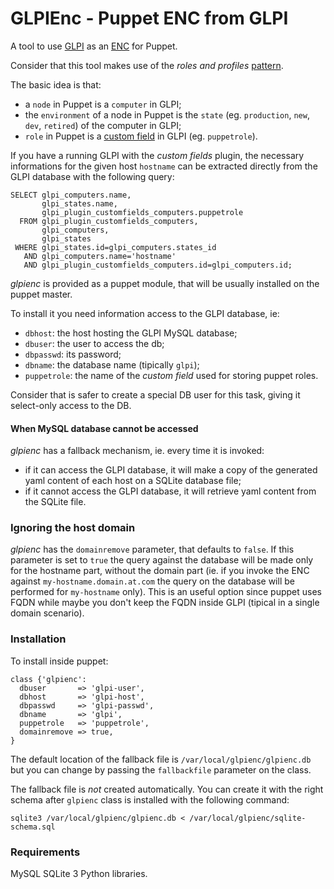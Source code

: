 # GLPIEnc - Puppet ENC from GLPI

A tool to use [GLPI](http://www.glpi-project.org/spip.php?lang=en) as an [ENC](https://docs.puppetlabs.com/guides/external_nodes.html) for Puppet.

Consider that this tool makes use of the *roles and profiles* [pattern](http://www.craigdunn.org/2012/05/239/).

The basic idea is that:
 
 - a `node` in Puppet is a `computer` in GLPI;
 - the `environment` of a node in Puppet is the `state` (eg. `production`, `new`, `dev`, `retired`) of the computer in GLPI;
 - `role` in Puppet is a [custom field](http://www.glpi-project.org/wiki/doku.php?id=en:plugins:customfields_use) in GLPI (eg. `puppetrole`).

If you have a running GLPI with the *custom fields* plugin,
the necessary informations for the given host `hostname` can be extracted directly from the GLPI database with the following query:

    SELECT glpi_computers.name,
           glpi_states.name,
           glpi_plugin_customfields_computers.puppetrole 
      FROM glpi_plugin_customfields_computers,
           glpi_computers,
           glpi_states
     WHERE glpi_states.id=glpi_computers.states_id
       AND glpi_computers.name='hostname'
       AND glpi_plugin_customfields_computers.id=glpi_computers.id;


*glpienc* is provided as a puppet module, that will be usually installed on the puppet master.

To install it you need information access to the GLPI database, ie:

 - `dbhost`: the host hosting the GLPI MySQL database;
 - `dbuser`: the user to access the db;
 - `dbpasswd`: its password;
 - `dbname`: the database name (tipically `glpi`);
 - `puppetrole`: the name of the *custom field* used for storing puppet roles.

Consider that is safer to create a special DB user for this task, giving it select-only access to the DB.

#### When MySQL database cannot be accessed

*glpienc* has a fallback mechanism, ie. every time it is invoked:
 - if it can access the GLPI database, it will make a copy of the generated yaml content of each host on a SQLite database file;
 - if it cannot access the GLPI database, it will retrieve yaml content from the SQLite file.

### Ignoring the host domain

*glpienc* has the `domainremove` parameter, that defaults to `false`.
If this parameter is set to `true`
the query against the database will be made only for the hostname part, without the domain part (ie. if 
you invoke the ENC against `my-hostname.domain.at.com` the query on the database will be performed for
`my-hostname` only). This is an useful option since puppet uses FQDN while maybe you don't keep the FQDN
inside GLPI (tipical in a single domain scenario).

### Installation

To install inside puppet:

    class {'glpienc':
   	  dbuser       => 'glpi-user',
	  dbhost       => 'glpi-host',
	  dbpasswd     => 'glpi-passwd',
	  dbname       => 'glpi',
	  puppetrole   => 'puppetrole',
	  domainremove => true,
    }

The default location of the fallback file is `/var/local/glpienc/glpienc.db` but you can change by passing
the `fallbackfile` parameter on the class.

The fallback file is *not* created automatically. You can create it with the right schema after `glpienc` class is
installed with the following command:

    sqlite3 /var/local/glpienc/glpienc.db < /var/local/glpienc/sqlite-schema.sql

### Requirements

MySQL SQLite 3 Python libraries.